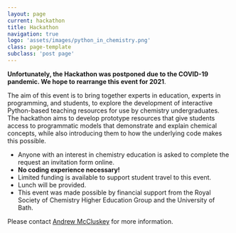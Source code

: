 ```yaml
---
layout: page
current: hackathon
title: Hackathon
navigation: true
logo: 'assets/images/python_in_chemistry.png'
class: page-template
subclass: 'post page'
---
```


**Unfortunately, the Hackathon was postponed due to the COVID-19 pandemic. We hope to rearrange this event for 2021**. 

The aim of this event is to bring together experts in education, experts in programming, and students, to explore the development of interactive Python-based teaching resources for use by chemistry undergraduates.
The hackathon aims to develop prototype resources that give students access to programmatic models that demonstrate and explain chemical concepts, while also introducing them to how the underlying code makes this possible.

- Anyone with an interest in chemistry education is asked to complete the request an invitation form online.
- **No coding experience necessary!**
- Limited funding is available to support student travel to this event.
- Lunch will be provided.
- This event was made possible by financial support from the Royal Society of Chemistry Higher Education Group and the University of Bath.

Please contact [Andrew McCluskey](mailto:a.r.mccluskey@bath.ac.uk) for more information.
